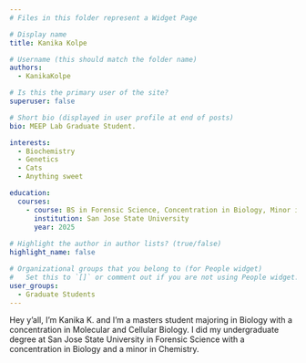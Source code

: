 ```yaml
---
# Files in this folder represent a Widget Page

# Display name
title: Kanika Kolpe

# Username (this should match the folder name)
authors:
  - KanikaKolpe

# Is this the primary user of the site?
superuser: false

# Short bio (displayed in user profile at end of posts)
bio: MEEP Lab Graduate Student.

interests:
  - Biochemistry
  - Genetics 
  - Cats
  - Anything sweet

education:
  courses:
    - course: BS in Forensic Science, Concentration in Biology, Minor in Chemistry
      institution: San Jose State University
      year: 2025
  
# Highlight the author in author lists? (true/false)
highlight_name: false

# Organizational groups that you belong to (for People widget)
#   Set this to `[]` or comment out if you are not using People widget.
user_groups:
  - Graduate Students
---
```


Hey y’all, I’m Kanika K. and I’m a masters student majoring in Biology with a concentration in Molecular and Cellular Biology. 
I did my undergraduate degree at San Jose State University in Forensic Science with a concentration in Biology and a minor in Chemistry. 
